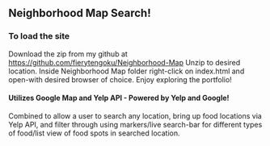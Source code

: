 ## Neighborhood Map Search!

### To load the site

Download the zip from my github at https://github.com/fierytengoku/Neighborhood-Map
Unzip to desired location. Inside Neighborhood Map folder right-click on index.html and open-with desired browser of choice.
Enjoy exploring the portfolio!

#### Utilizes Google Map and Yelp API - Powered by Yelp and Google!

Combined to allow a user to search any location, bring up food locations via Yelp API, and filter through
using markers/live search-bar for different types of food/list view of food spots in searched location.





